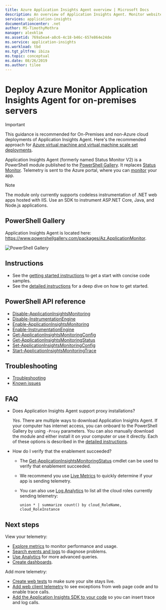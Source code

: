 ```yaml
---
title: Azure Application Insights Agent overview | Microsoft Docs
description: An overview of Application Insights Agent. Monitor website performance without redeploying the website. Works with ASP.NET web apps hosted on-premises, in VMs, or on Azure.
services: application-insights
documentationcenter: .net
author: MS-TimothyMothra
manager: alexklim
ms.assetid: 769a5ea4-a8c6-4c18-b46c-657e864e24de
ms.service: application-insights
ms.workload: tbd
ms.tgt_pltfrm: ibiza
ms.topic: conceptual
ms.date: 08/26/2019
ms.author: tilee
---
```

# Deploy Azure Monitor Application Insights Agent for on-premises servers

> [!IMPORTANT]
> This guidance is recommended for On-Premises and non-Azure cloud deployments of Application Insights Agent. Here's the recommended approach for [Azure virtual machine and virtual machine scale set deployments](https://docs.microsoft.com/azure/azure-monitor/app/azure-vm-vmss-apps).

Application Insights Agent (formerly named Status Monitor V2) is a PowerShell module published to the [PowerShell Gallery](https://www.powershellgallery.com/packages/Az.ApplicationMonitor).
It replaces [Status Monitor](https://docs.microsoft.com/azure/azure-monitor/app/monitor-performance-live-website-now).
Telemetry is sent to the Azure portal, where you can [monitor](https://docs.microsoft.com/azure/azure-monitor/app/app-insights-overview) your app.

> [!NOTE]
> The module only currently supports codeless instrumentation of .NET web apps hosted with IIS. Use an SDK to instrument ASP.NET Core, Java, and Node.js applications.

## PowerShell Gallery

Application Insights Agent is located here: https://www.powershellgallery.com/packages/Az.ApplicationMonitor.

![PowerShell Gallery](https://img.shields.io/powershellgallery/v/Az.ApplicationMonitor.svg?color=Blue&label=Current%20Version&logo=PowerShell&style=for-the-badge)


## Instructions
- See the [getting started instructions](status-monitor-v2-get-started.md) to get a start with concise code samples.
- See the [detailed instructions](status-monitor-v2-detailed-instructions.md) for a deep dive on how to get started.

## PowerShell API reference
- [Disable-ApplicationInsightsMonitoring](status-monitor-v2-api-disable-monitoring.md)
- [Disable-InstrumentationEngine](status-monitor-v2-api-disable-instrumentation-engine.md)
- [Enable-ApplicationInsightsMonitoring](status-monitor-v2-api-enable-monitoring.md)
- [Enable-InstrumentationEngine](status-monitor-v2-api-enable-instrumentation-engine.md)
- [Get-ApplicationInsightsMonitoringConfig](status-monitor-v2-api-get-config.md)
- [Get-ApplicationInsightsMonitoringStatus](status-monitor-v2-api-get-status.md)
- [Set-ApplicationInsightsMonitoringConfig](status-monitor-v2-api-set-config.md)
- [Start-ApplicationInsightsMonitoringTrace](status-monitor-v2-api-start-trace.md)

## Troubleshooting
- [Troubleshooting](status-monitor-v2-troubleshoot.md)
- [Known issues](status-monitor-v2-troubleshoot.md#known-issues)


## FAQ

- Does Application Insights Agent support proxy installations?

  *Yes*. There are multiple ways to download Application Insights Agent. 
If your computer has internet access, you can onboard to the PowerShell Gallery by using `-Proxy` parameters.
You can also manually download the module and either install it on your computer or use it directly.
Each of these options is described in the [detailed instructions](status-monitor-v2-detailed-instructions.md).
  
- How do I verify that the enablement succeeded?

  - The [Get-ApplicationInsightsMonitoringStatus](status-monitor-v2-api-get-status.md) cmdlet can be used to verify that enablement succeeded.
  - We recommend you use [Live Metrics](https://docs.microsoft.com/azure/azure-monitor/app/live-stream) to quickly determine if your app is sending telemetry.

  - You can also use [Log Analytics](../log-query/get-started-portal.md) to list all the cloud roles currently sending telemetry:
      ```Kusto
      union * | summarize count() by cloud_RoleName, cloud_RoleInstance
      ```

## Next steps

View your telemetry:

* [Explore metrics](../../azure-monitor/app/metrics-explorer.md) to monitor performance and usage.
* [Search events and logs](../../azure-monitor/app/diagnostic-search.md) to diagnose problems.
* [Use Analytics](../../azure-monitor/app/analytics.md) for more advanced queries.
* [Create dashboards](../../azure-monitor/app/overview-dashboard.md).

Add more telemetry:

* [Create web tests](monitor-web-app-availability.md) to make sure your site stays live.
* [Add web client telemetry](../../azure-monitor/app/javascript.md) to see exceptions from web page code and to enable trace calls.
* [Add the Application Insights SDK to your code](../../azure-monitor/app/asp-net.md) so you can insert trace and log calls.

